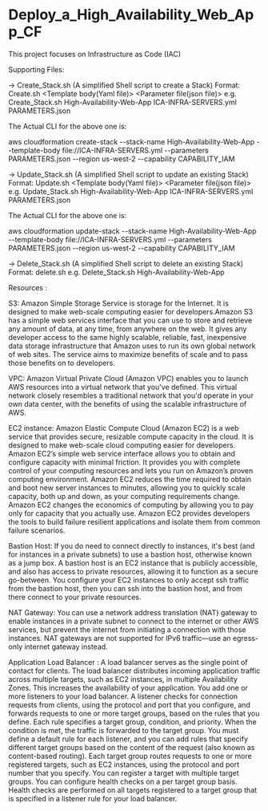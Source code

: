 # Deploy_a_High_Availability_Web_App_CF

This project focuses on Infrastructure as Code (IAC)

Supporting Files:

-> Create_Stack.sh (A simplified Shell script to create a Stack)
 Format: Create.sh <Stack Name> <Template body(Yaml file)> <Parameter file(json file)>
  e.g. Create_Stack.sh High-Availability-Web-App ICA-INFRA-SERVERS.yml PARAMETERS.json 
 
The Actual CLI for the above one is:

aws cloudformation create-stack --stack-name High-Availability-Web-App --template-body file://ICA-INFRA-SERVERS.yml --parameters PARAMETERS.json --region us-west-2 --capability CAPABILITY_IAM

-> Update_Stack.sh (A simplified Shell script to update an existing Stack)
 Format: Update.sh <Stack Name> <Template body(Yaml file)> <Parameter file(json file)>
  e.g. Update_Stack.sh High-Availability-Web-App ICA-INFRA-SERVERS.yml PARAMETERS.json 


The Actual CLI for the above one is:

aws cloudformation update-stack --stack-name High-Availability-Web-App --template-body file://ICA-INFRA-SERVERS.yml --parameters PARAMETERS.json --region us-west-2 --capability CAPABILITY_IAM


-> Delete_Stack.sh (A simplified Shell script to delete an existing Stack)
 Format: delete.sh <Stack Name> 
  e.g. Delete_Stack.sh High-Availability-Web-App 
  
Resources :

S3: Amazon Simple Storage Service is storage for the Internet. It is designed to make web-scale computing easier for developers.Amazon S3 has a simple web services interface that you can use to store and retrieve any amount of data, at any time, from anywhere on the web. It gives any developer access to the same highly scalable, reliable, fast, inexpensive data storage infrastructure that Amazon uses to run its own global network of web sites. The service aims to maximize benefits of scale and to pass those benefits on to developers.

VPC: Amazon Virtual Private Cloud (Amazon VPC) enables you to launch AWS resources into a virtual network that you've defined. This virtual network closely resembles a traditional network that you'd operate in your own data center, with the benefits of using the scalable infrastructure of AWS.

EC2 instance: Amazon Elastic Compute Cloud (Amazon EC2) is a web service that provides secure, resizable compute capacity in the cloud. It is designed to make web-scale cloud computing easier for developers. Amazon EC2’s simple web service interface allows you to obtain and configure capacity with minimal friction. It provides you with complete control of your computing resources and lets you run on Amazon’s proven computing environment. Amazon EC2 reduces the time required to obtain and boot new server instances to minutes, allowing you to quickly scale capacity, both up and down, as your computing requirements change. Amazon EC2 changes the economics of computing by allowing you to pay only for capacity that you actually use. Amazon EC2 provides developers the tools to build failure resilient applications and isolate them from common failure scenarios.

Bastion Host: If you do need to connect directly to instances, it's best (and for instances in a private subnets) to use a bastion host, otherwise known as a jump box. A bastion host is an EC2 instance that is publicly accessible, and also has access to private resources, allowing it to function as a secure go-between. You configure your EC2 instances to only accept ssh traffic from the bastion host, then you can ssh into the bastion host, and from there connect to your private resources.

NAT Gateway: You can use a network address translation (NAT) gateway to enable instances in a private subnet to connect to the internet or other AWS services, but prevent the internet from initiating a connection with those instances. NAT gateways are not supported for IPv6 traffic—use an egress-only internet gateway instead.

Application Load Balancer : A load balancer serves as the single point of contact for clients. The load balancer distributes incoming application traffic across multiple targets, such as EC2 instances, in multiple Availability Zones. This increases the availability of your application. You add one or more listeners to your load balancer. A listener checks for connection requests from clients, using the protocol and port that you configure, and forwards requests to one or more target groups, based on the rules that you define. Each rule specifies a target group, condition, and priority. When the condition is met, the traffic is forwarded to the target group. You must define a default rule for each listener, and you can add rules that specify different target groups based on the content of the request (also known as content-based routing). Each target group routes requests to one or more registered targets, such as EC2 instances, using the protocol and port number that you specify. You can register a target with multiple target groups. You can configure health checks on a per target group basis. Health checks are performed on all targets registered to a target group that is specified in a listener rule for your load balancer.
